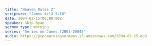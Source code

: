 ```yaml
---
title: "Heaven Rules 2"
scripture: "James 4:13-5:16"
date: 2004-02-15T00:00:00Z
speaker: Skip Ryan
sermon_type: morning
series: "Series on James (2003-2004)"
audio: https://pcpcmorningsermons.s3.amazonaws.com/2004-02-15.mp3 
---
```



